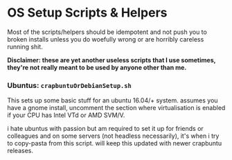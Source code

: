 # OS Setup Scripts & Helpers

Most of the scripts/helpers should be idempotent and not push you to broken installs unless you do woefully wrong or are horribly careless running shit.

**Disclaimer: these are yet another useless scripts that I use sometimes, they're not really meant to be used by anyone other than me.**

### Ubuntus: `crapbuntuOrDebianSetup.sh`
This sets up some basic stuff for an ubuntu 16.04/+ system. assumes you have a gnome install, uncomment the section where virtualisation is enabled if your CPU has Intel VTd or AMD SVM/V.

i hate ubuntus with passion but am required to set it up for friends or colleagues and on some servers (not headless necessarily), it's when i try to copy-pasta from this script. will keep this updated with newer crapbuntu releases.
